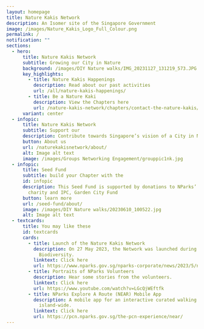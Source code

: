 ```yaml
---
layout: homepage
title: Nature Kakis Network
description: An Isomer site of the Singapore Government
image: /images/Nature_Kakis_Logo_Full_Colour.png
permalink: /
notification: ""
sections:
  - hero:
      title: Nature Kakis Network
      subtitle: Growing our City in Nature
      background: /images/DIY Nature walks/IMG_20231127_131219_573.JPG
      key_highlights:
        - title: Nature Kakis Happenings
          description: Read about our past activities
          url: /all/nature-kakis-happenings/
        - title: Be a Nature Kaki
          description: View the Chapters here
          url: /nature-kakis-network/chapters/contact-the-nature-kakis/
      variant: center
  - infopic:
      title: Nature Kakis Network
      subtitle: Support our
      description: Contribute towards Singapore’s vision of a City in Nature
      button: About us
      url: /naturekakisnetwork/about/
      alt: Image alt text
      image: /images/Groups Networking Engagement/grouppic1nk.jpg
  - infopic:
      title: Seed Fund
      subtitle: build your Chapter with the
      id: infopic
      description: This Seed Fund is supported by donations to NParks’ registered
        charity and IPC, Garden City Fund
      button: learn more
      url: /seed-fund/about/
      image: /images/DIY Nature walks/20230610_100522.jpg
      alt: Image alt text
  - textcards:
      title: You may like these
      id: textcards
      cards:
        - title: Launch of the Nature Kakis Network
          description: On 27 May 2023, the Network was launched during the Festival of
            Biodiversity.
          linktext: Click here
          url: https://www.nparks.gov.sg/nparks-corporate/news/2023/5/new-nparks-initiatives-to-strengthen-ecological-connectivity-and-encourage-community-stewardship-to-further-city-in-nature-vision
        - title: Portraits of NParks Volunteers
          description: Hear some stories from the volunteers.
          linktext: Click here
          url: https://www.youtube.com/watch?v=LGcQjWEftfk
        - title: NParks Explore A Route (NEAR) Mobile App
          description: A mobile app for an interactive curated walking experience
            island-wide.
          linktext: Click here
          url: https://pcn.nparks.gov.sg/the-pcn-experience/near/
---
```

